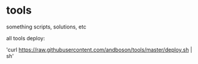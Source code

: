 # tools
something scripts, solutions, etc

all tools deploy:

'curl https://raw.githubusercontent.com/andboson/tools/master/deploy.sh | sh'

